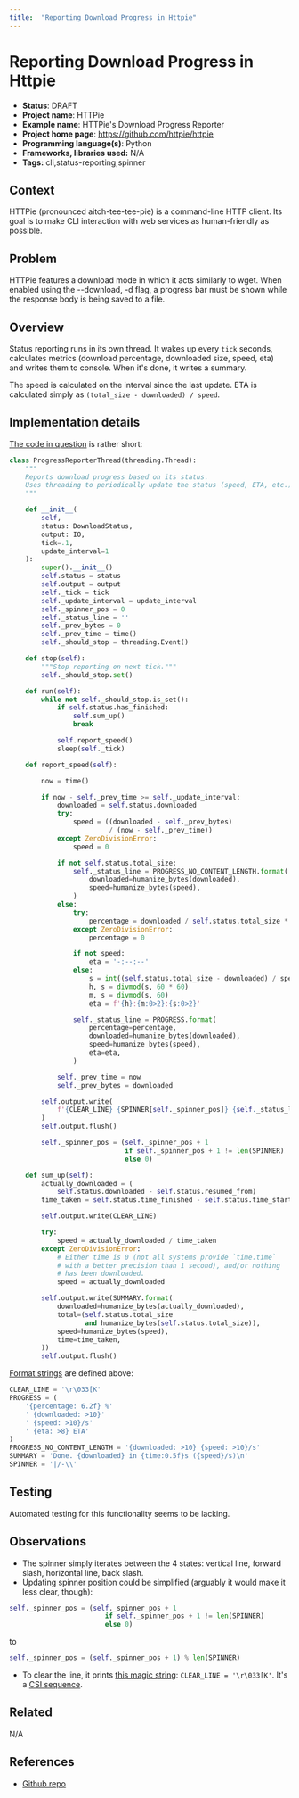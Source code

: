 ```yaml
---
title:  "Reporting Download Progress in Httpie"
---
```


# Reporting Download Progress in Httpie

* **Status**: DRAFT
* **Project name**: HTTPie
* **Example name**: HTTPie's Download Progress Reporter
* **Project home page**: https://github.com/httpie/httpie
* **Programming language(s)**: Python
* **Frameworks, libraries used:** N/A
* **Tags:** cli,status-reporting,spinner

## Context

HTTPie (pronounced aitch-tee-tee-pie) is a command-line HTTP client. Its goal is to make CLI interaction with web services as human-friendly as possible.

## Problem

HTTPie features a download mode in which it acts similarly to wget. When enabled using the --download, -d flag, a progress bar must be shown while the response body is being saved to a file.

## Overview

Status reporting runs in its own thread. It wakes up every `tick` seconds, calculates metrics (download percentage, downloaded size, speed, eta) and writes them to console. When it's done, it writes a summary.

The speed is calculated on the interval since the last update. ETA is calculated simply as `(total_size - downloaded) / speed`.

## Implementation details

[The code in question](https://github.com/httpie/httpie/blob/64c31d554a367abf876bd355f07dca6e41476c3f/httpie/downloads.py#L369-L480) is rather short:

```python
class ProgressReporterThread(threading.Thread):
    """
    Reports download progress based on its status.
    Uses threading to periodically update the status (speed, ETA, etc.).
    """

    def __init__(
        self,
        status: DownloadStatus,
        output: IO,
        tick=.1,
        update_interval=1
    ):
        super().__init__()
        self.status = status
        self.output = output
        self._tick = tick
        self._update_interval = update_interval
        self._spinner_pos = 0
        self._status_line = ''
        self._prev_bytes = 0
        self._prev_time = time()
        self._should_stop = threading.Event()

    def stop(self):
        """Stop reporting on next tick."""
        self._should_stop.set()

    def run(self):
        while not self._should_stop.is_set():
            if self.status.has_finished:
                self.sum_up()
                break

            self.report_speed()
            sleep(self._tick)

    def report_speed(self):

        now = time()

        if now - self._prev_time >= self._update_interval:
            downloaded = self.status.downloaded
            try:
                speed = ((downloaded - self._prev_bytes)
                         / (now - self._prev_time))
            except ZeroDivisionError:
                speed = 0

            if not self.status.total_size:
                self._status_line = PROGRESS_NO_CONTENT_LENGTH.format(
                    downloaded=humanize_bytes(downloaded),
                    speed=humanize_bytes(speed),
                )
            else:
                try:
                    percentage = downloaded / self.status.total_size * 100
                except ZeroDivisionError:
                    percentage = 0

                if not speed:
                    eta = '-:--:--'
                else:
                    s = int((self.status.total_size - downloaded) / speed)
                    h, s = divmod(s, 60 * 60)
                    m, s = divmod(s, 60)
                    eta = f'{h}:{m:0>2}:{s:0>2}'

                self._status_line = PROGRESS.format(
                    percentage=percentage,
                    downloaded=humanize_bytes(downloaded),
                    speed=humanize_bytes(speed),
                    eta=eta,
                )

            self._prev_time = now
            self._prev_bytes = downloaded

        self.output.write(
            f'{CLEAR_LINE} {SPINNER[self._spinner_pos]} {self._status_line}'
        )
        self.output.flush()

        self._spinner_pos = (self._spinner_pos + 1
                             if self._spinner_pos + 1 != len(SPINNER)
                             else 0)

    def sum_up(self):
        actually_downloaded = (
            self.status.downloaded - self.status.resumed_from)
        time_taken = self.status.time_finished - self.status.time_started

        self.output.write(CLEAR_LINE)

        try:
            speed = actually_downloaded / time_taken
        except ZeroDivisionError:
            # Either time is 0 (not all systems provide `time.time`
            # with a better precision than 1 second), and/or nothing
            # has been downloaded.
            speed = actually_downloaded

        self.output.write(SUMMARY.format(
            downloaded=humanize_bytes(actually_downloaded),
            total=(self.status.total_size
                   and humanize_bytes(self.status.total_size)),
            speed=humanize_bytes(speed),
            time=time_taken,
        ))
        self.output.flush()
```

[Format strings](https://github.com/httpie/httpie/blob/64c31d554a367abf876bd355f07dca6e41476c3f/httpie/downloads.py#L25-L34) are defined above:
```python
CLEAR_LINE = '\r\033[K'
PROGRESS = (
    '{percentage: 6.2f} %'
    ' {downloaded: >10}'
    ' {speed: >10}/s'
    ' {eta: >8} ETA'
)
PROGRESS_NO_CONTENT_LENGTH = '{downloaded: >10} {speed: >10}/s'
SUMMARY = 'Done. {downloaded} in {time:0.5f}s ({speed}/s)\n'
SPINNER = '|/-\\'
```

## Testing

Automated testing for this functionality seems to be lacking.

## Observations

* The spinner simply iterates between the 4 states: vertical line, forward slash, horizontal line, back slash.
* Updating spinner position could be simplified (arguably it would make it less clear, though):
```python
self._spinner_pos = (self._spinner_pos + 1
                        if self._spinner_pos + 1 != len(SPINNER)
                        else 0)
```
to
```python
self._spinner_pos = (self._spinner_pos + 1) % len(SPINNER)
```
* To clear the line, it prints [this magic string](https://github.com/httpie/httpie/blob/64c31d554a367abf876bd355f07dca6e41476c3f/httpie/downloads.py#L25): ```CLEAR_LINE = '\r\033[K'```. It's a [CSI sequence](https://en.wikipedia.org/wiki/ANSI_escape_code#CSI_(Control_Sequence_Introducer)_sequences).

## Related

N/A

## References

* [Github repo](https://github.com/httpie/httpie)
